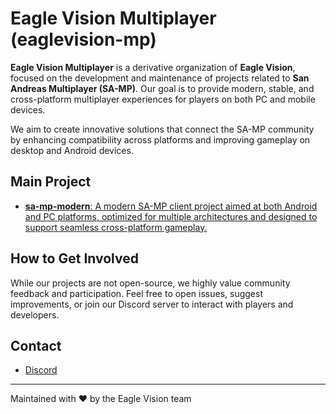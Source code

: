 # Eagle Vision Multiplayer (eaglevision-mp)

**Eagle Vision Multiplayer** is a derivative organization of **Eagle Vision**, focused on the development and maintenance of projects related to **San Andreas Multiplayer (SA-MP)**. Our goal is to provide modern, stable, and cross-platform multiplayer experiences for players on both PC and mobile devices.

We aim to create innovative solutions that connect the SA-MP community by enhancing compatibility across platforms and improving gameplay on desktop and Android devices.

## Main Project

- [**sa-mp-modern**: A modern SA-MP client project aimed at both Android and PC platforms, optimized for multiple architectures and designed to support seamless cross-platform gameplay.](https://github.com/eaglevision-mp/sa-mp-modern)

## How to Get Involved

While our projects are not open-source, we highly value community feedback and participation. Feel free to open issues, suggest improvements, or join our Discord server to interact with players and developers.

## Contact

- [Discord](https://discord.gg/CPpME3wY)  

---

Maintained with ❤️ by the Eagle Vision team
